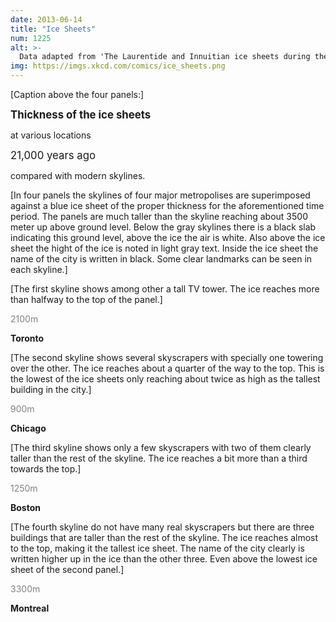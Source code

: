 ```yaml
---
date: 2013-06-14
title: "Ice Sheets"
num: 1225
alt: >-
  Data adapted from 'The Laurentide and Innuitian ice sheets during the Last Glacial Maximum' by A.S. Dyke et. al., which was way better than the sequels 'The Laurentide and Innuitian ice sheets during the Last Glacial Maximum: The Meltdown' and 'The Laurentide and Innuitian ice sheets during the Last Glacial Maximum: Continental Drift'.
img: https://imgs.xkcd.com/comics/ice_sheets.png
---
```

[Caption above the four panels:]

**<big>Thickness of the ice sheets</big>**

at various locations

<big>21,000 years ago</big>

compared with modern skylines.

[In four panels the skylines of four major metropolises are superimposed against a blue ice sheet of the proper thickness for the aforementioned time period. The panels are much taller than the skyline reaching about 3500 meter up above ground level. Below the gray skylines there is a black slab indicating this ground level, above the ice the air is white. Also above the ice sheet the hight of the ice is noted in light gray text. Inside the ice sheet the name of the city is written in black. Some clear landmarks can be seen in each skyline.]

[The first skyline shows among other a tall TV tower. The ice reaches more than halfway to the top of the panel.]

<font color="gray">2100m</font>

**Toronto**

[The second skyline shows several skyscrapers with specially one towering over the other. The ice reaches about a quarter of the way to the top. This is the lowest of the ice sheets only reaching about twice as high as the tallest building in the city.]

<font color="gray">900m</font>

**Chicago**

[The third skyline shows only a few skyscrapers with two of them clearly taller than the rest of the skyline. The ice reaches a bit more than a third towards the top.]

<font color="gray">1250m</font>

**Boston**

[The fourth skyline do not have many real skyscrapers but there are three buildings that are taller than the rest of the skyline. The ice reaches almost to the top, making it the tallest ice sheet. The name of the city clearly is written higher up in the ice than the other three. Even above the lowest ice sheet of the second panel.]

<font color="gray">3300m</font>

**Montreal**

